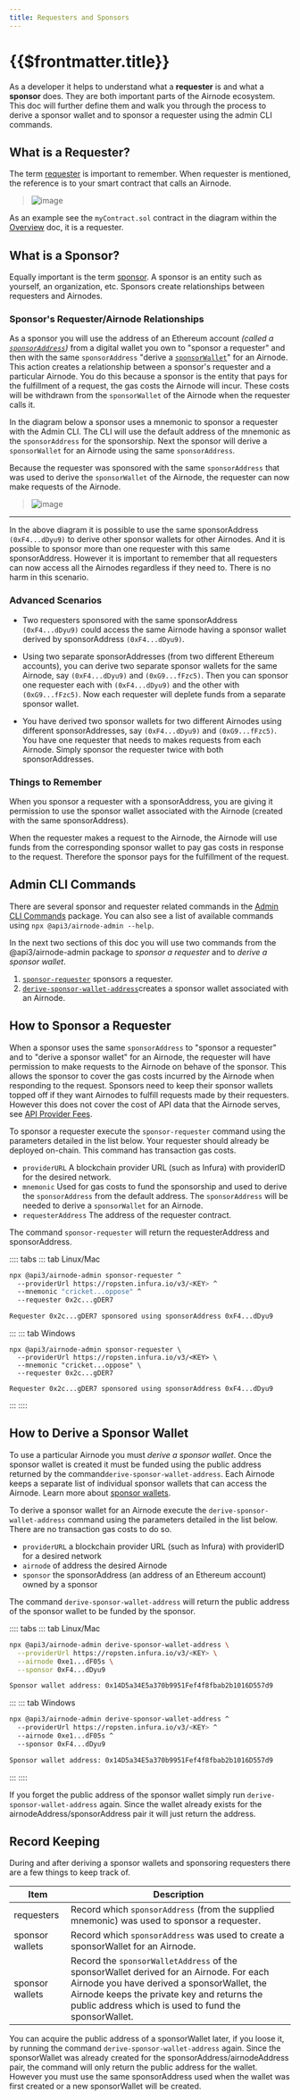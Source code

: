 ```yaml
---
title: Requesters and Sponsors
---
```


# {{$frontmatter.title}}

<TocHeader />
<TOC class="table-of-contents" :include-level="[2,3]" />

As a developer it helps to understand what a **requester** is and what a **sponsor** does. They are both important parts of the Airnode ecosystem. This doc will further define them and walk you through the process to derive a sponsor wallet and to sponsor a requester using the admin CLI commands. 

## What is a Requester?

The term [requester](../concepts/requester.md) is important to remember. When requester is mentioned, the reference is to your smart contract that calls an Airnode.

> ![image](../assets/images/requesters-sponsors-1.png)

As an example see the `myContract.sol` contract in the diagram within the [Overview](./) doc, it is a requester.

## What is a Sponsor?

Equally important is the term [sponsor](../concepts/sponsor.md). A sponsor is an entity such as yourself, an organization, etc. Sponsors create relationships between requesters and Airnodes.

### Sponsor's Requester/Airnode Relationships
As a sponsor you will use the address of an Ethereum account _(called a [`sponsorAddress`](../concepts/sponsor.md#sponsoraddress))_ from a digital wallet you own to "sponsor a requester"  and then with the same `sponsorAddress` "derive a [`sponsorWallet`](../concepts/sponsor.md#sponsorwallet)" for an Airnode. This action creates a relationship between a sponsor's requester and a particular Airnode. You do this because a sponsor is the entity that pays for the fulfillment of a request, the gas costs the Airnode will incur. These costs will be withdrawn from the `sponsorWallet` of the Airnode when the requester calls it.

In the diagram below a sponsor uses a mnemonic to sponsor a requester with the Admin CLI. The CLI will use the default address of the mnemonic as the `sponsorAddress` for the sponsorship. Next the sponsor will derive a `sponsorWallet` for an Airnode using the same `sponsorAddress`.

Because the requester was sponsored with the same `sponsorAddress` that was used to derive the `sponsorWallet` of the Airnode, the requester can now make requests of the Airnode.

>![image](../assets/images/sponsor-overview.png)

---

In the above diagram it is possible to use the same sponsorAddress `(0xF4...dDyu9)` to derive other sponsor wallets for other Airnodes. And it is possible to sponsor more than one requester with this same sponsorAddress. However it is important to remember that all requesters can now access all the  Airnodes regardless if they need to. There is no harm in this scenario.

### Advanced Scenarios
- Two requesters sponsored with the same sponsorAddress `(0xF4...dDyu9)` could access the same Airnode having a sponsor wallet derived by sponsorAddress `(0xF4...dDyu9)`.

- Using two separate sponsorAddresses (from two different Ethereum accounts), you can derive two separate sponsor wallets for the same Airnode, say `(0xF4...dDyu9)` and `(0xG9...fFzc5)`. Then you can sponsor one requester each with `(0xF4...dDyu9)` and the other with `(0xG9...fFzc5)`. Now each requester will deplete funds from a separate sponsor wallet. 

- You have derived two sponsor wallets for two different Airnodes using different sponsorAddresses, say `(0xF4...dDyu9)` and `(0xG9...fFzc5)`. You have one requester that needs to makes requests from each Airnode. Simply sponsor the requester twice with both sponsorAddresses.

### Things to Remember

When you sponsor a requester with a sponsorAddress, you are giving it permission to use the sponsor wallet associated with the Airnode (created with the same sponsorAddress). 

When the requester makes a request to the Airnode, the Airnode will use funds from the corresponding sponsor wallet to pay gas costs in response to the request. Therefore the sponsor pays for the fulfillment of the request.

## Admin CLI Commands

There are several sponsor and requester related commands in the [Admin CLI Commands](../reference/cli-commands.md#create-requester) package. You can also see a list of available commands using `npx @api3/airnode-admin --help`.

In the next two sections of this doc you will use two commands from the @api3/airnode-admin package to _sponsor a requester_  and to _derive a sponsor wallet_.

1. [`sponsor-requester`](../reference/cli-commands.md#sponsor-reqeuster) sponsors a requester. 
2. [`derive-sponsor-wallet-address`](../reference/cli-commands.md#derive-sponsor-wallet-address)creates a sponsor wallet associated with an Airnode.

## How to Sponsor a Requester

When a sponsor uses the same `sponsorAddress` to "sponsor a requester" and to "derive a sponsor wallet" for an Airnode, the requester will have permission to make requests to the Airnode on behave of the sponsor. This allows the sponsor to cover the gas costs incurred by the Airnode when responding to the request. Sponsors need to keep their sponsor wallets topped off if they want Airnodes to fulfill requests made by their requesters. However this does not cover the cost of API data that the Airnode serves, see [API Provider Fees](fees.md#api-provider-fees). 

To sponsor a requester execute the `sponsor-requester` command using the parameters detailed in the list below. Your requester should already be deployed on-chain. This command has transaction gas costs.

- `providerURL` A blockchain provider URL (such as Infura) with providerID for the desired network.
- `mnemonic`  Used for gas costs to fund the sponsorship and used to derive the `sponsorAddress` from the default address. The `sponsorAddress` will be needed to derive a `sponsorWallet` for an Airnode.
- `requesterAddress` The address of the requester contract.

The command `sponsor-requester` will return the requesterAddress and sponsorAddress. 

:::: tabs
::: tab Linux/Mac
```bash
npx @api3/airnode-admin sponsor-requester ^
  --providerUrl https://ropsten.infura.io/v3/<KEY> ^
  --mnemonic "cricket...oppose" ^         
  --requester 0x2c...gDER7

Requester 0x2c...gDER7 sponsored using sponsorAddress 0xF4...dDyu9      
```
:::
::: tab Windows
```
npx @api3/airnode-admin sponsor-requester \
  --providerUrl https://ropsten.infura.io/v3/<KEY> \
  --mnemonic "cricket...oppose" \
  --requester 0x2c...gDER7

Requester 0x2c...gDER7 sponsored using sponsorAddress 0xF4...dDyu9       
```
:::
::::

## How to Derive a Sponsor Wallet

To use a particular Airnode you must _derive a sponsor wallet_. Once the sponsor wallet is created it must be funded using the public address returned by the command`derive-sponsor-wallet-address`. Each Airnode keeps a separate list of individual sponsor wallets that can access the Airnode. Learn more about [sponsor wallets](../reference/concepts/sponsor-wallet.md).

To derive a sponsor wallet for an Airnode execute the `derive-sponsor-wallet-address` command using the parameters detailed in the list below. There are no transaction gas costs to do so.

- `providerURL` a blockchain provider URL (such as Infura) with providerID for a desired network
- `airnode` of address the desired Airnode
- `sponsor` the sponsorAddress (an address of an Ethereum account) owned by a sponsor

The command `derive-sponsor-wallet-address` will return the public address of the sponsor wallet to be funded by the sponsor.

:::: tabs
::: tab Linux/Mac
```bash
npx @api3/airnode-admin derive-sponsor-wallet-address \
  --providerUrl https://ropsten.infura.io/v3/<KEY> \
  --airnode 0xe1...dF05s \
  --sponsor 0xF4...dDyu9

Sponsor wallet address: 0x14D5a34E5a370b9951Fef4f8fbab2b1016D557d9
```
:::
::: tab Windows
```bash
npx @api3/airnode-admin derive-sponsor-wallet-address ^
  --providerUrl https://ropsten.infura.io/v3/<KEY> ^
  --airnode 0xe1...dF05s ^
  --sponsor 0xF4...dDyu9

Sponsor wallet address: 0x14D5a34E5a370b9951Fef4f8fbab2b1016D557d9
```
:::
::::

If you forget the public address of the sponsor wallet simply run `derive-sponsor-wallet-address` again. Since the wallet already exists for the airnodeAddress/sponsorAddress pair it will just return the address.

<SponsorWalletWarning/>

## Record Keeping

During and after deriving a sponsor wallets and sponsoring requesters there are a few things to keep track of.

|Item|Description|
|-|-|
|requesters|Record which `sponsorAddress` (from the supplied mnemonic) was used to sponsor a requester.|
|sponsor wallets|Record which `sponsorAddress` was used to create a sponsorWallet for an Airnode.|
|sponsor wallets|Record the `sponsorWalletAddress` of the sponsorWallet derived for an Airnode. For each Airnode you have derived a sponsorWallet, the Airnode keeps the private key and returns the public address which is used to fund the sponsorWallet.|

You can acquire the public address of a sponsorWallet later, if you loose it, by running the command `derive-sponsor-wallet-address` again. Since the sponsorWallet was already created for the sponsorAddress/airnodeAddress pair, the command will only return the public address for the wallet. However you must use the same sponsorAddress used when the wallet was first created or a new sponsorWallet will be created.